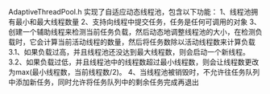 AdaptiveThreadPool.h 实现了自适应动态线程池，包含以下功能：
1、线程池拥有最小和最大线程数量
2、支持向线程中提交任务，任务是任何可调用的对象
3、创建一个辅助线程来检测当前任务负载，然后动态地调整线程池的大小，在检测负载时，它会计算当前活动线程的数量，然后将任务数除以活动线程数来计算负载
    3.1、如果负载过高，并且线程池还没达到最大线程数，则会启动一个新线程。
    3.2、如果负载过低，并且线程池中的线程数超过最小线程数，则会让线程数更改为max(最小线程数，当前线程数/2)。
4、当线程池被销毁时，不允许往任务队列中添加新任务，同时允许将任务队列中的剩余任务完成再退出
